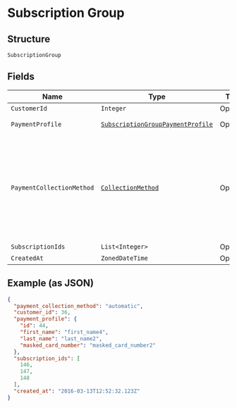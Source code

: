 
# Subscription Group

## Structure

`SubscriptionGroup`

## Fields

| Name | Type | Tags | Description | Getter | Setter |
|  --- | --- | --- | --- | --- | --- |
| `CustomerId` | `Integer` | Optional | - | Integer getCustomerId() | setCustomerId(Integer customerId) |
| `PaymentProfile` | [`SubscriptionGroupPaymentProfile`](../../doc/models/subscription-group-payment-profile.md) | Optional | - | SubscriptionGroupPaymentProfile getPaymentProfile() | setPaymentProfile(SubscriptionGroupPaymentProfile paymentProfile) |
| `PaymentCollectionMethod` | [`CollectionMethod`](../../doc/models/collection-method.md) | Optional | The type of payment collection to be used in the subscription. For legacy Statements Architecture valid options are - `invoice`, `automatic`. For current Relationship Invoicing Architecture valid options are - `remittance`, `automatic`, `prepaid`.<br>**Default**: `CollectionMethod.AUTOMATIC` | CollectionMethod getPaymentCollectionMethod() | setPaymentCollectionMethod(CollectionMethod paymentCollectionMethod) |
| `SubscriptionIds` | `List<Integer>` | Optional | - | List<Integer> getSubscriptionIds() | setSubscriptionIds(List<Integer> subscriptionIds) |
| `CreatedAt` | `ZonedDateTime` | Optional | - | ZonedDateTime getCreatedAt() | setCreatedAt(ZonedDateTime createdAt) |

## Example (as JSON)

```json
{
  "payment_collection_method": "automatic",
  "customer_id": 36,
  "payment_profile": {
    "id": 44,
    "first_name": "first_name4",
    "last_name": "last_name2",
    "masked_card_number": "masked_card_number2"
  },
  "subscription_ids": [
    146,
    147,
    148
  ],
  "created_at": "2016-03-13T12:52:32.123Z"
}
```

